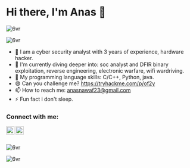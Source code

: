 # Hi there, I'm Anas 👋 

<p align="left"> <img src="https://komarev.com/ghpvc/?username=6vr&label=Profile%20views&color=1c1c1c&style=flat" alt="6vr" /> </p>
<img src="https://github-profile-trophy.vercel.app/?username=6vr&theme=onedark&row=1&column=5" alt="6vr" />


- 🔭 I am a cyber security analyst with 3 years of experience, hardware hacker.
- 🌱 I'm currently diving deeper into: soc analyst and DFIR binary exploitation, reverse engineering, electronic warfare, wifi wardriving.
- 💬 My programming language skills: C/C++, Python, java.
- 😄 Can you challenge me? https://tryhackme.com/p/of2y
- 📫 How to reach me: anasnawaf23@gmail.com
- ⚡ Fun fact i don't sleep.


### Connect with me:
[<img align="left" alt="of3ll | Twitter" width="22px" src="https://cdn.jsdelivr.net/npm/simple-icons@v3/icons/twitter.svg" />][twitter]
[<img align="left" alt="_asnq | Instagram" width="22px" src="https://cdn.jsdelivr.net/npm/simple-icons@v3/icons/instagram.svg" />][instagram]

[twitter]: https://twitter.com/of3ll
[instagram]: https://instagram.com/_asnq

<br />
<br />
<p><img align="center" src="https://github-readme-stats.vercel.app/api?username=6vr&show_icons=true&theme=radical&hide_border=true" alt="6vr" /></p>
<p><img align="left" src="https://github-readme-stats.vercel.app/api/top-langs?username=6vr&show_icons=true&theme=radical&hide_border=true&locale=en&layout=compact" alt="6vr" /></p>
